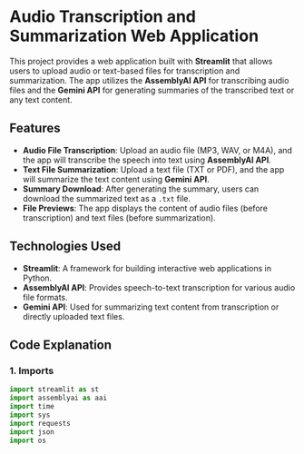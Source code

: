 # Audio Transcription and Summarization Web Application

This project provides a web application built with **Streamlit** that allows users to upload audio or text-based files for transcription and summarization. The app utilizes the **AssemblyAI API** for transcribing audio files and the **Gemini API** for generating summaries of the transcribed text or any text content.

## Features

- **Audio File Transcription**: Upload an audio file (MP3, WAV, or M4A), and the app will transcribe the speech into text using **AssemblyAI API**.
- **Text File Summarization**: Upload a text file (TXT or PDF), and the app will summarize the text content using **Gemini API**.
- **Summary Download**: After generating the summary, users can download the summarized text as a `.txt` file.
- **File Previews**: The app displays the content of audio files (before transcription) and text files (before summarization).

## Technologies Used

- **Streamlit**: A framework for building interactive web applications in Python.
- **AssemblyAI API**: Provides speech-to-text transcription for various audio file formats.
- **Gemini API**: Used for summarizing text content from transcription or directly uploaded text files.

## Code Explanation

### 1. **Imports**

```python
import streamlit as st
import assemblyai as aai
import time
import sys
import requests
import json
import os

